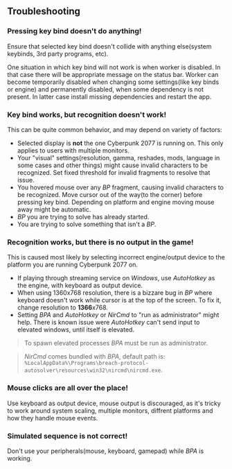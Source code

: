 ## Troubleshooting

### Pressing key bind doesn't do anything!

Ensure that selected key bind doesn't collide with anything else(system keybinds, 3rd party programs, etc).

One situation in which key bind will not work is when worker is disabled. In that case there will be appropriate message on the status bar. Worker can become temporarily disabled when changing some settings(like key binds or engine) and permanently disabled, when some dependency is not present. In latter case install missing dependencies and restart the app.

### Key bind works, but recognition doesn't work!

This can be quite common behavior, and may depend on variety of factors:

- Selected display is **not** the one Cyberpunk 2077 is running on. This only applies to users with multiple monitors.
- Your "visual" settings(resolution, gamma, reshades, mods, language in some cases and other things) might cause invalid characters to be recognized. Set fixed threshold for invalid fragments to resolve that issue.
- You hovered mouse over any _BP_ fragment, causing invalid characters to be recognized. Move cursor out of the way(to the corner) before pressing key bind. Depending on platform and engine moving mouse away might be automatic.
- _BP_ you are trying to solve has already started.
- You are trying to solve something that isn't a _BP_.

### Recognition works, but there is no output in the game!

This is caused most likely by selecting incorrect engine/output device to the platform you are running Cyberpunk 2077 on.

- If playing through streaming service on _Windows_, use _AutoHotkey_ as the engine, with keyboard as output device.
- When using 1360x768 resolution, there is a bizzare bug in _BP_ where keyboard doesn't work while cursor is at the top of the screen. To fix it, change resolution to **1366**x768.
- Setting _BPA_ and _AutoHotkey_ or _NirCmd_ to "run as administrator" might help. There is known issue were _AutoHotkey_ can't send input to elevated windows, until itself is elevated.

> To spawn elevated processes _BPA_ must be run as administrator.

> _NirCmd_ comes bundled with _BPA_, default path is: `%LocalAppData%\Programs\breach-protocol-autosolver\resources\win32\nircmd\nircmd.exe`.

### Mouse clicks are all over the place!

Use keyboard as output device, mouse output is discouraged, as it's tricky to work around system scaling, multiple monitors, diffrent platforms and how they handle mouse events.

### Simulated sequence is not correct!

Don't use your peripherals(mouse, keyboard, gamepad) while _BPA_ is working.
